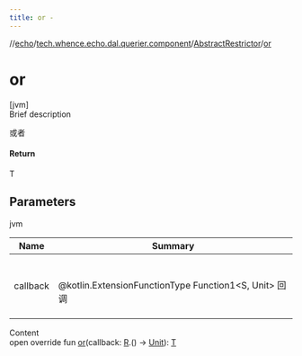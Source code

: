 ```yaml
---
title: or -
---
```

//[echo](../../index.md)/[tech.whence.echo.dal.querier.component](../index.md)/[AbstractRestrictor](index.md)/[or](or.md)



# or  
[jvm]  
Brief description  


或者



#### Return  


T



## Parameters  
  
jvm  
  
|  Name|  Summary| 
|---|---|
| callback| <br><br>@kotlin.ExtensionFunctionType Function1<S, Unit> 回调<br><br>
  
  
Content  
open override fun [or](or.md)(callback: [R](index.md).() -> [Unit](https://kotlinlang.org/api/latest/jvm/stdlib/kotlin/-unit/index.html)): [T](index.md)  



